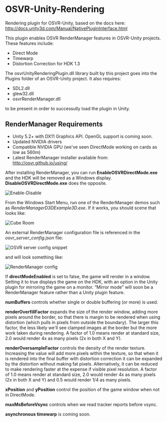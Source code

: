 # OSVR-Unity-Rendering
Rendering plugin for OSVR-Unity, based on the docs here: http://docs.unity3d.com/Manual/NativePluginInterface.html

This plugin enables OSVR RenderManager features in OSVR-Unity projects. These features include:
* Direct Mode
* Timewarp
* Distortion Correction for HDK 1.3

The osvrUnityRenderingPlugin.dll library built by this project goes into the Plugins folder of an OSVR-Unity project. It also requires:
* SDL2.dll 
* glew32.dll
* osvrRenderManager.dll

to be present in order to successully load the plugin in Unity.

## RenderManager Requirements
* Unity 5.2+ with DX11 Graphics API. OpenGL support is coming soon.
* Updated NVIDIA drivers
* Compatible NVIDIA GPU (we've seen DirectMode working on cards as low as 560m)
* Latest RenderManager installer available from: http://osvr.github.io/using/

After installing RenderManager, you can run **EnableOSVRDirectMode.exe** and the HDK will be removed as a Windows display. 
**DisableOSVRDirectMode.exe** does the opposite. 

![Enable-Disable](https://github.com/OSVR/OSVR-Unity-Rendering/blob/rendermanager_docs/images/enable_disable_directmode.png?raw=true)

From the Windows Start Menu, run one of the RenderManager demos such as *RenderManagerD3DExample3D.exe*. If it works, you should scene that looks like:

![Cube Room](https://github.com/OSVR/OSVR-Unity-Rendering/blob/rendermanager_docs/images/cube_room.png?raw=true)

An external RenderManager configuration file is referenced in the *osvr_server_config.json* file:

![OSVR server config snippet](https://github.com/OSVR/OSVR-Unity-Rendering/blob/rendermanager_docs/images/osvr_server_config_rm_snippet.png?raw=true)

and will look something like:

![RenderManager config](https://github.com/OSVR/OSVR-Unity-Rendering/blob/rendermanager_docs/images/osvr_server_config_rm.png?raw=true)

If **directModeEnabled** is set to false, the game will render in a window. Setting it to true displays the game on the HDK, with an option in the Unity plugin for mirroring the game on a monitor. “Mirror mode” will soon be a RenderManager feature rather than a Unity plugin feature.

**numBuffers** controls whether single or double buffering (or more) is used.

**renderOverfillFactor** expands the size of the render window, adding more pixels around the border, so that there is margin to be rendered when using distortion (which pulls in pixels from outside the boundary). The larger this factor, the less likely we'll see clamped images at the border but the more work taken during rendering. A factor of 1.0 means render at standard size, 2.0 would render 4x as many pixels (2x in both X and Y). 

**renderOversampleFactor** controls the density of the render texture. Increasing the value will add more pixels within the texture, so that when it is rendered into the final buffer with distortion correction it can be expanded by the distortion without making fat pixels. Alternatively, it can be reduced to make rendering faster at the expense if visible pixel resolution. A factor of 1.0 means render at standard size, 2.0 would render 4x as many pixels (2x in both X and Y) and 0.5 would render 1/4 as many pixels.

**xPosition** and **yPosition** control the position of the game window when not in DirectMode.

**maxMsBeforeVsync** controls when we read tracker reports before vsync.

**asynchronous timewarp** is coming soon.


